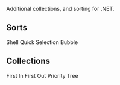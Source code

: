 Additional collections, and sorting for .NET.
## Sorts
Shell
Quick
Selection
Bubble

## Collections
First In First Out
Priority
Tree